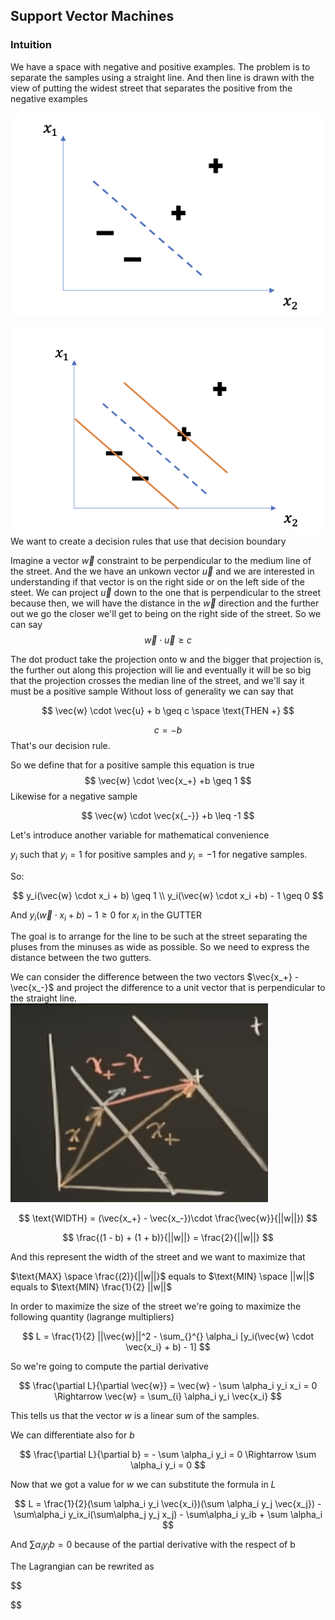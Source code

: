 
## Support Vector Machines

### Intuition

We have a space with negative and positive examples. The problem is to separate the samples using a straight line. And then line is drawn with the view of putting the widest street that separates the positive from the negative examples

![image](./straight.png)

![image](./street.png)
We want to create a decision rules that use that decision boundary

Imagine a vector $\vec{w}$ constraint to be perpendicular to the medium line of the street. And the we have an unkown vector $\vec{u}$ and we are interested in understanding if that vector is on the right side or on the left side of the steet. We can project $\vec{u}$ down to the one that is perpendicular to the street because then, we will have the distance in the $\vec{w}$ direction and the further out we go the closer we'll get to being on the right side of the street.
So we can say
$$
\vec{w} \cdot \vec{u} \geq c
$$

The dot product take the projection onto w and the bigger that projection is, the further out along this projection will lie and eventually it will be so big that the projection crosses the median line of the street, and we'll say it must be a positive sample
Without loss of generality we can say that 

$$
\vec{w} \cdot \vec{u} + b \geq c \space  \text{THEN +}
$$

$$
c = -b
$$
That's our decision rule. 

So we define that for a positive sample this equation is true
$$
\vec{w} \cdot \vec{x_+} +b \geq 1
$$
Likewise for a negative sample

$$
\vec{w} \cdot \vec{x{_-}} +b \leq -1
$$

Let's introduce another variable for mathematical convenience

$y_i$ such that $y_i = 1$ for positive samples and $y_i = - 1$ for negative samples.

So:

$$
y_i(\vec{w} \cdot x_i + b) \geq 1 \\
y_i(\vec{w} \cdot x_i +b) - 1 \geq 0
$$

And 
$y_i(\vec{w} \cdot x_i +b) - 1 \geq 0$ for $x_i$ in the GUTTER

The goal is to arrange for the line to be such at the street separating the pluses from the minuses as wide as possible. So we need to express the distance between the two gutters.

We can consider the difference between the two vectors $\vec{x_+} - \vec{x_-}$ and project the difference to a unit vector that is perpendicular to the straight line.
![image](./width.png)

$$
\text{WIDTH} = (\vec{x_+} - \vec{x_-})\cdot \frac{\vec{w}}{||w||}) 
$$

$$
\frac{(1 - b) + (1 + b)}{||w||} = \frac{2}{||w||}
$$

And this represent the width of the street and we want to maximize that

$\text{MAX} \space \frac{(2)}{||w||}$ equals to $\text{MIN} \space ||w||$ equals to $\text{MIN} \frac{1}{2} ||w||$

In order to maximize the size of the street we're going to maximize the following quantity (lagrange multipliers)

$$
L =  \frac{1}{2} ||\vec{w}||^2 - \sum_{}^{} \alpha_i [y_i(\vec{w} \cdot \vec{x_i} + b) - 1]
$$

So we're going to compute the partial derivative

$$
\frac{\partial L}{\partial \vec{w}} = \vec{w} - \sum \alpha_i y_i x_i = 0 \Rightarrow \vec{w} = \sum_{i} \alpha_i y_i \vec{x_i}
$$

This tells us that the vector $w$ is a linear sum of the samples. 

We can differentiate also for $b$

$$
\frac{\partial L}{\partial b} = - \sum \alpha_i y_i = 0 \Rightarrow \sum \alpha_i y_i = 0
$$

Now that we got a value for $w$ we can substitute the formula in $L$

$$
L = \frac{1}{2}(\sum \alpha_i y_i \vec{x_i})(\sum \alpha_i y_j \vec{x_j}) - \sum\alpha_i y_ix_i(\sum\alpha_j y_j x_j) - \sum\alpha_i y_ib + \sum \alpha_i
$$

And $\sum\alpha_i y_ib = 0$ because of the partial derivative with the respect of b

The Lagrangian can be rewrited as

$$


$$